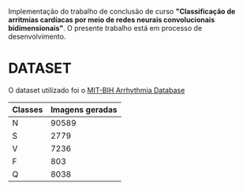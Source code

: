 Implementação do trabalho de conclusão de curso **"Classificação de arritmias cardíacas por meio de redes neurais convolucionais bidimensionais"**. O presente trabalho está em processo de desenvolvimento.

# DATASET
O dataset utilizado foi o [MIT-BIH Arrhythmia Database](https://physionet.org/content/mitdb/1.0.0/)

Classes | Imagens geradas
--------|----------------
N | 90589
S | 2779
V | 7236
F | 803
Q | 8038
